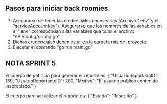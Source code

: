 ## Pasos para iniciar back roomies.
1. Asegurarse de tener las credenciales necesearias (Archivo ".env" y el "serviceAccountKey"). Asegurarse que los nombres de las variables en el ".env" correspondan a las variables que toma el archivo "API/config/config.go"
2. Dichas credenciales deben estar en la carpeta raíz del proyecto.
3. Ejecutar el comando "go run main.go"

## NOTA SPRINT 5
El cuerpo de petición para generar el reporte es:
{
  "UsuarioReportadoID": 189,
  "UsuarioReportanteID": 200,
  "Motivo": "El usuario publicó contenido inapropiado."
}

El cuerpo para actualizar el reporte es:
{
    "Estado": "Resuelto"
}
